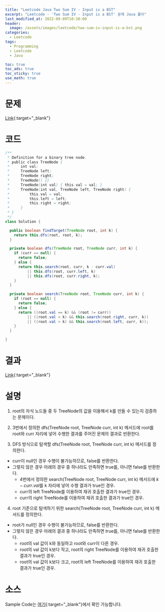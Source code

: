 ```yaml
---
title: "Leetcode Java Two Sum IV - Input is a BST"
excerpt: "Leetcode - 'Two Sum IV - Input is a BST' 문제 Java 풀이"
last_modified_at: 2022-09-09T10:30:00
header:
  image: /assets/images/leetcode/two-sum-iv-input-is-a-bst.png
categories:
  - Leetcode
tags:
  - Programming
  - Leetcode
  - Java

toc: true
toc_ads: true
toc_sticky: true
use_math: true
---
```

# 문제
[Link](https://leetcode.com/problems/two-sum-iv-input-is-a-bst){:target="_blank"}

# 코드
```java
/**
 * Definition for a binary tree node.
 * public class TreeNode {
 *     int val;
 *     TreeNode left;
 *     TreeNode right;
 *     TreeNode() {}
 *     TreeNode(int val) { this.val = val; }
 *     TreeNode(int val, TreeNode left, TreeNode right) {
 *         this.val = val;
 *         this.left = left;
 *         this.right = right;
 *     }
 * }
 */
class Solution {

  public boolean findTarget(TreeNode root, int k) {
    return this.dfs(root, root, k);
  }

  private boolean dfs(TreeNode root, TreeNode curr, int k) {
    if (curr == null) {
      return false;
    } else {
      return this.search(root, curr, k - curr.val)
          || this.dfs(root, curr.left, k)
          || this.dfs(root, curr.right, k);
    }
  }

  private boolean search(TreeNode root, TreeNode curr, int k) {
    if (root == null) {
      return false;
    } else {
      return ((root.val == k) && (root != curr))
          || ((root.val < k) && this.search(root.right, curr, k))
          || ((root.val > k) && this.search(root.left, curr, k));
    }
  }

}
```

# 결과
[Link](https://leetcode.com/submissions/detail/795158029/){:target="_blank"}

# 설명
1. root의 자식 노드들 중 두 TreeNode의 값을 이용해서 k를 만들 수 있는지 검증하는 문제이다.

2. 3번에서 정의한 dfs(TreeNode root, TreeNode curr, int k) 메서드에 root를 root와 curr 자리에 넣어 수행한 결과를 주어진 문제의 결과로 반환한다.

3. DFS 방식으로 탐색할 dfs(TreeNode root, TreeNode curr, int k) 메서드를 정의한다.
- curr이 null인 경우 수행이 불가능하므로, false를 반환한다.
- 그렇지 않은 경우 아래의 경우 중 하나라도 만족하면 true를, 아니면 false를 반환한다.
  - 4번에서 정의한 search(TreeNode root, TreeNode curr, int k) 메서드에 $k - curr.val$를 k 자리에 넣어 수행 결과가 true인 경우.
  - curr의 left TreeNode를 이용하여 재귀 호출한 결과가 true인 경우.
  - curr의 right TreeNode를 이용하여 재귀 호출한 결과가 true인 경우.

4. root 기준으로 탐색하기 위한 search(TreeNode root, TreeNode curr, int k) 메서드를 정의한다.
- root가 null인 경우 수행이 불가능하므로, false를 반환한다.
- 그렇지 않은 경우 아래의 결과 중 하나라도 만족하면 true를, 아니면 false를 반환한다.
  - root의 val 값이 k와 동일하고 root와 curr이 다른 경우.
  - root의 val 값이 k보다 작고, root의 right TreeNode를 이용하여 재귀 호출한 결과가 true인 경우.
  - root의 val 값이 k보다 크고, root의 left TreeNode를 이용하여 재귀 호출한 결과가 true인 경우.

# 소스
Sample Code는 [여기](https://github.com/GracefulSoul/leetcode/blob/master/src/main/java/gracefulsoul/problems/TwoSumIVInputIsABST.java){:target="_blank"}에서 확인 가능합니다.